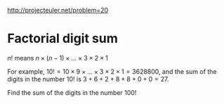 http://projecteuler.net/problem=20

# Factorial digit sum

$n!$ means $n \times (n − 1) \times ... \times 3 \times 2 \times 1$

For example,
$10! = 10 \times 9 \times ... \times 3 \times 2 \times 1 = 3628800$,
and the sum of the digits in the number $10!$ is
$3 + 6 + 2 + 8 + 8 + 0 + 0 = 27$.

Find the sum of the digits in the number $100!$
